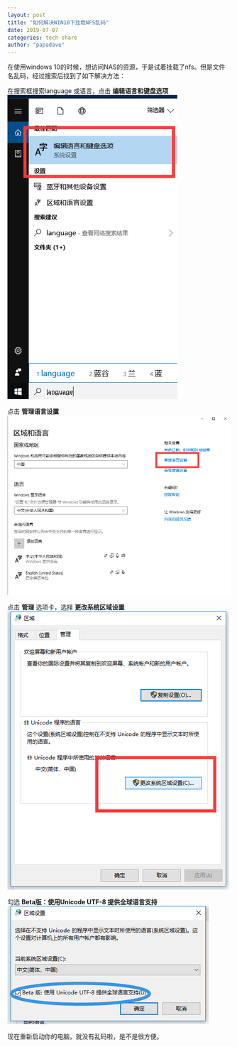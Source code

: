 ```yaml
---
layout: post
title: "如何解决WIN10下挂载NFS乱码"
date: 2019-07-07
categories: tech-share
author: "papadave"
---
```


在使用windows 10的时候，想访问NAS的资源，于是试着挂载了nfs。但是文件名乱码，经过搜索后找到了如下解决方法：

在搜索框搜索language 或语言，点击 **编辑语言和键盘选项**
![search_language_at_windows_search](/images/2019-07-07-1.png)

点击 **管理语言设置**
![click_language_settings](/images/2019-07-07-2.png)

点击 **管理** 选项卡，选择 **更改系统区域设置**
![click_change_system_locate](/images/2019-07-07-3.png)

勾选 **Beta版：使用Unicode UTF-8 提供全球语言支持**
![set_unicode](/images/2019-07-07-4.png)

现在重新启动你的电脑，就没有乱码啦，是不是很方便。
